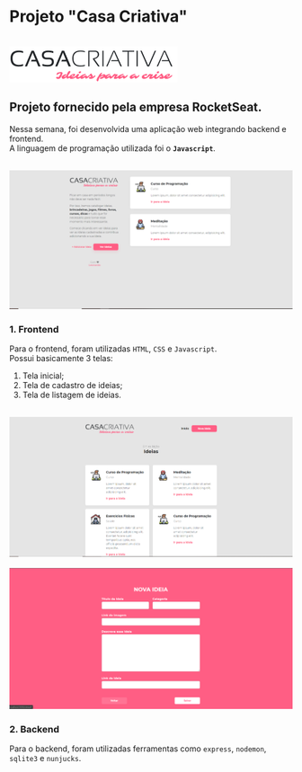 # Projeto "Casa Criativa"

<br>
<img src="/public/logo.png">

## Projeto fornecido pela empresa RocketSeat.

Nessa semana, foi desenvolvida uma aplicação web integrando backend e frontend. 
<br>
A linguagem de programação utilizada foi o **`Javascript`**.

<br>
<img src="/uploads/foto2.png">
<br>

### 1. Frontend

Para o frontend, foram utilizadas `HTML`, `CSS` e `Javascript`. 
<br>
Possui basicamente 3 telas: 
  1. Tela inicial;
  2. Tela de cadastro de ideias;
  3. Tela de listagem de ideias.

<br>
<img src="/uploads/foto1.png">
<br>
<br>
<img src="/uploads/foto3.png">
<br>

### 2. Backend

Para o backend, foram utilizadas ferramentas como `express`, `nodemon`, `sqlite3` e `nunjucks`.


